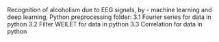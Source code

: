 Recognition of alcoholism due to EEG signals, by - machine learning and deep learning, Python
preprocessing folder:
                    3.1 Fourier series for data in python
                    3.2 Filter WEILET for data in python
                    3.3 Correlation for data in python

